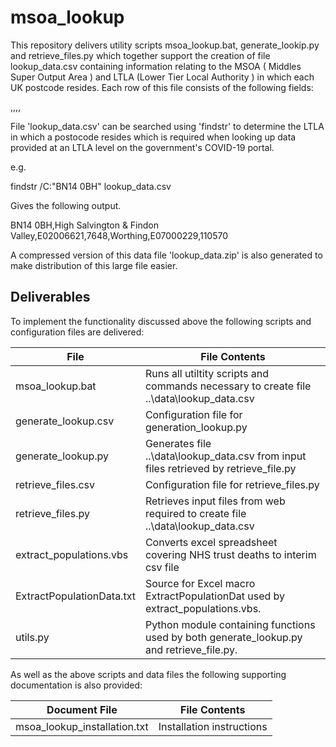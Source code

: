 # msoa_lookup

This repository delivers utility scripts msoa_lookup.bat, generate_lookip.py and retrieve_files.py which 
together support the creation of file lookup_data.csv containing information  relating to the MSOA 
( Middles Super Output Area ) and LTLA (Lower Tier Local Authority ) in which each UK  postcode resides. 
Each row of this file consists of the following fields:

<Post code>,<MSOA name><MSOA code>,<MSOA population>,<LTLA name><LTLA code>,<LTLA population>

File 'lookup_data.csv' can be searched using 'findstr' to determine the  LTLA in which a postocode 
resides which is required when looking up data provided at an LTLA level on the government's COVID-19 
portal.

e.g.

findstr /C:"BN14 0BH" lookup_data.csv

Gives the following output.

BN14 0BH,High Salvington & Findon Valley,E02006621,7648,Worthing,E07000229,110570

A compressed version of this data file 'lookup_data.zip' is also generated to
make distribution of this large file easier. 

Deliverables
------------
To implement the functionality discussed above the following scripts and configuration files are delivered:

File | File Contents
------------- | -------------
msoa_lookup.bat | Runs all utiltity scripts and commands necessary to create file ..\data\lookup_data.csv
generate_lookup.csv | Configuration file for generation_lookup.py
generate_lookup.py | Generates file ..\data\lookup_data.csv from input files retrieved by retrieve_file.py
retrieve_files.csv | Configuration file for retrieve_files.py
retrieve_files.py | Retrieves input files from web required to create file ..\data\lookup_data.csv
extract_populations.vbs | Converts excel spreadsheet covering NHS trust deaths to interim csv file 
ExtractPopulationData.txt | Source for Excel macro ExtractPopulationDat used by extract_populations.vbs. 
utils.py | Python module containing functions used by both generate_lookup.py and retrieve_file.py. 

As well as the above scripts and data files the following supporting documentation is also provided:

Document File | File Contents
------------- | -------------
msoa_lookup_installation.txt | Installation instructions